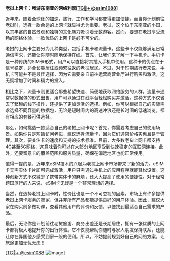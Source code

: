 **老挝上网卡：畅游东南亚的网络利器[[TG💪+ @esim1088](https://t.me/s/esim1088)]**

近年来，随着全球化的加速，旅行、工作和学习都变得更加便捷。而当你计划前往老挝时，选择一款合适的上网卡就显得尤为重要。老挝，这个位于东南亚的小国，以其丰富的自然景观和独特的文化魅力吸引着无数游客。然而，要想在老挝享受流畅的网络体验，一款优质的上网卡是必不可少的。

老挝的上网卡主要分为几种类型，包括手机卡和流量卡。这些卡不仅能够满足日常通信需求，还能让你随时随地保持在线。首先，让我们来了解一下手机卡。手机卡是一种传统的SIM卡形式，用户可以直接将其插入手机中使用。这种卡的优点在于信号稳定，适合长期居住或频繁往返的老挝居民。不过，对于短期旅行者来说，手机卡可能并不是最佳选择，因为它需要亲自前往运营商营业厅进行购买和激活，这无疑增加了时间和精力的投入。

相比之下，流量卡则更适合那些希望快速、简便地获取网络服务的人群。流量卡通常以数据包的形式出售，用户可以通过在线平台轻松购买并激活。这种方式不仅省去了繁琐的线下操作，还提供了更加灵活的选择。例如，你可以根据自己的实际需求选择不同容量的数据包，无论是短时间内的高速冲浪还是长时间的低速浏览，都有相应的套餐可供选择。

那么，如何挑选一款适合自己的老挝上网卡呢？首先，你需要考虑自己的使用场景。如果你只是短暂访问老挝，建议选择流量卡，因为它们通常价格实惠且易于管理。其次，要关注卡的速度和支持的技术标准。目前，大多数老挝上网卡都支持4G甚至5G网络，这意味着你可以在大部分地区享受到快速稳定的互联网连接。此外，还要留意卡的覆盖范围和服务质量，确保在偏远地区也能正常使用。

值得一提的是，近年来eSIM技术的兴起为老挝上网卡市场带来了新的活力。eSIM卡无需实体卡片即可完成激活，用户只需通过手机上的应用程序就能轻松设置。这种创新方式不仅减少了携带实体卡的麻烦，还大大提高了使用的便捷性。对于经常跨国旅行的人来说，eSIM卡无疑是一个非常理想的选择。

当然，在选择老挝上网卡时，性价比也是一个不可忽视的因素。市场上有许多提供老挝上网卡服务的商家，但并非所有产品都能提供良好的用户体验。因此，建议大家在购买前多做功课，查看其他用户的评价和反馈，以便找到最适合自己需求的产品。

最后，无论你是计划前往老挝旅游、商务出差还是长期居住，拥有一张优质的上网卡都将极大地提升你的出行体验。它不仅能帮助你随时与家人朋友保持联系，还能让你在异国他乡感受到家一般的便利。所以，不妨提前规划好自己的网络方案，让旅途更加无忧无虑！

[[TG💪+ @esim1088](https://t.me/s/esim1088) ![Image](https://i.postimg.cc/4NQfJmqS/Snipaste-2025-05-13-00-14-12.png)]